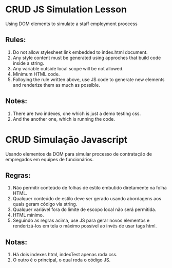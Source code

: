# CRUD JS Simulation Lesson
Using DOM elements to simulate a staff employment proccess 
## Rules:
1. Do not allow stylesheet link embedded to index.html document.
2. Any style content must be generated using approches that build code inside a string.
3. Any variable outside local scope will be not allowed.
4. Minimum HTML code.
5. Folloying the rule written above, use JS code to generate new elements and  renderize them as much as possible.
## Notes:
1. There are two indexes, one which is just a demo testing css.
2. And the another one, which is running the code.
# CRUD Simulação Javascript
Usando elementos da DOM para simular processo de contratação de empregados em equipes de funcionários. 
## Regras:
1. Não permitir conteúdo de folhas de estilo embutido diretamente na folha HTML.
2. Qualquer conteúdo de estilo deve ser gerado usando abordagens aos quais geram código via string.
3. Qualquer variável fora do limite de escopo local não será permitida.
4. HTML mínimo.
5. Seguindo as regras acima, use JS para gerar novos elementos e renderizá-los em tela o máximo possível ao invés de usar tags html.
## Notas:
1. Há dois indexes html, indexTest apenas roda css.
2. O outro é o principal, o qual roda o código JS.